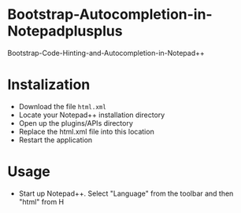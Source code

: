 # Bootstrap-Autocompletion-in-Notepadplusplus
Bootstrap-Code-Hinting-and-Autocompletion-in-Notepad++
<h1>Instalization</h1>
<ul>
<li>Download the file <code>html.xml</code></li>
<li>Locate your Notepad++ installation directory</li>
<li>Open up the plugins/APIs directory </li>
<li>Replace the html.xml file into this location</li>
<li>Restart the application</li>
</ul>
<h1>Usage</h1>
<ul>
<li>Start up Notepad++. Select "Language" from the toolbar and then "html" from H</li>
</ul>
